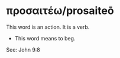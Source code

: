 # προσαιτέω/prosaiteō
This word is an action. It is a verb.
* This word means to beg.

See: John 9:8
